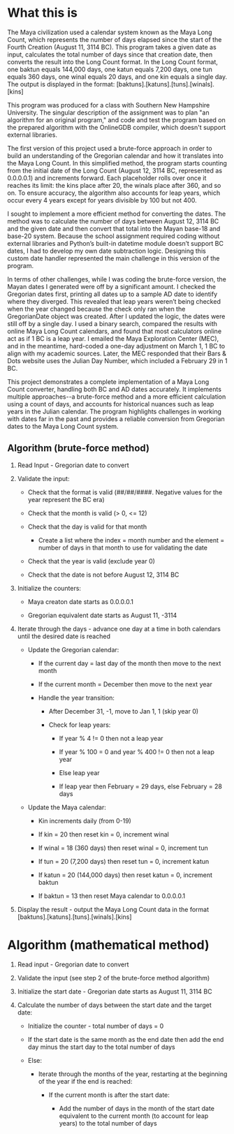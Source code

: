 # What this is

The Maya civilization used a calendar system known as the Maya Long Count, which represents the number of days elapsed since the start of the Fourth Creation (August 11, 3114 BC). This program takes a given date as input, calculates the total number of days since that creation date, then converts the result into the Long Count format. In the Long Count format, one baktun equals 144,000 days, one katun equals 7,200 days, one tun equals 360 days, one winal equals 20 days, and one kin equals a single day. The output is displayed in the format: [baktuns].[katuns].[tuns].[winals].[kins]

This program was produced for a class with Southern New Hampshire University. The singular description of the assignment was to plan "an algorithm for an original program," and code and test the program based on the prepared algorithm with the OnlineGDB compiler, which doesn't support external libraries.

The first version of this project used a brute-force approach in order to build an understanding of the Gregorian calendar and how it translates into the Maya Long Count. In this simplified method, the program starts counting from the initial date of the Long Count (August 12, 3114 BC, represented as 0.0.0.0.1) and increments forward. Each placeholder rolls over once it reaches its limit: the kins place after 20, the winals place after 360, and so on. To ensure accuracy, the algorithm also accounts for leap years, which occur every 4 years except for years divisible by 100 but not 400.

I sought to implement a more efficient method for converting the dates. The method was to calculate the number of days between August 12, 3114 BC and the given date and then convert that total into the Mayan base-18 and base-20 system. Because the school assignment required coding without external libraries and Python’s built-in datetime module doesn’t support BC dates, I had to develop my own date subtraction logic. Designing this custom date handler represented the main challenge in this version of the program.

In terms of other challenges, while I was coding the brute-force version, the Mayan dates I generated were off by a significant amount. I checked the Gregorian dates first, printing all dates up to a sample AD date to identify where they diverged. This revealed that leap years weren’t being checked when the year changed because the check only ran when the GregorianDate object was created. After I updated the logic, the dates were still off by a single day. I used a binary search, compared the results with online Maya Long Count calendars, and found that most calculators online act as if 1 BC is a leap year. I emailed the Maya Exploration Center (MEC), and in the meantime, hard-coded a one-day adjustment on March 1, 1 BC to align with my academic sources. Later, the MEC responded that their Bars & Dots website uses the Julian Day Number, which included a February 29 in 1 BC.

This project demonstrates a complete implementation of a Maya Long Count converter, handling both BC and AD dates accurately. It implements multiple approaches--a brute-force method and a more efficient calculation using a count of days, and accounts for historical nuances such as leap years in the Julian calendar. The program highlights challenges in working with dates far in the past and provides a reliable conversion from Gregorian dates to the Maya Long Count system.

## Algorithm (brute-force method)

1. Read Input - Gregorian date to convert
   
2. Validate the input:

	- Check that the format is valid (##/##/####. Negative values for the year represent the BC era)

	- Check that the month is valid (> 0, <= 12)

	- Check that the day is valid for that month

	  - Create a list where the index = month number and the element = number of days in that month to use for validating the date

	- Check that the year is valid (exclude year 0)

	- Check that the date is not before August 12, 3114 BC

4. Initialize the counters:
   
	- Maya creaton date starts as 0.0.0.0.1

	- Gregorian equivalent date starts as August 11, -3114

6. Iterate through the days - advance one day at a time in both calendars until the desired date is reached

	- Update the Gregorian calendar:

		- If the current day = last day of the month then move to the next month

		- If the current month = December then move to the next year

		- Handle the year transition:

			- After December 31, -1, move to Jan 1, 1 (skip year 0)
   
   			- Check for leap years:
   
   				- If year % 4 != 0 then not a leap year
   
   				- If year % 100 = 0 and year % 400 != 0 then not a leap year
   
   				- Else leap year
   
   				- If leap year then February = 29 days, else February = 28 days
   
	- Update the Maya calendar:

   		- Kin increments daily (from 0-19)
   
   		- If kin = 20 then reset kin = 0, increment winal
   
   		- If winal = 18 (360 days) then reset winal = 0, increment tun
   
   		- If tun = 20 (7,200 days) then reset tun = 0, increment katun
   
    	- If katun = 20 (144,000 days) then reset katun = 0, increment baktun
   
    	- If baktun = 13 then reset Maya calendar to 0.0.0.0.1

7. Display the result - output the Maya Long Count data in the format [baktuns].[katuns].[tuns].[winals].[kins]

# Algorithm (mathematical method)

1. Read input - Gregorian date to convert

2. Validate the input (see step 2 of the brute-force method algorithm)

3. Initialize the start date - Gregorian date starts as August 11, 3114 BC

4. Calculate the number of days between the start date and the target date:

	- Initialize the counter - total number of days = 0

	- If the start date is the same month as the end date then add the end day minus the start day to the total number of days

	- Else:

		- Iterate through the months of the year, restarting at the beginning of the year if the end is reached:

			- If the current month is after the start date:
  
   				- Add the number of days in the month of the start date equivalent to the current month (to account for leap years) to the total number of days
